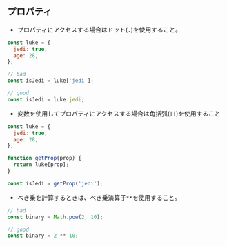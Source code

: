 ## プロパティ

* プロパティにアクセスする場合はドット(`.`)を使用すること。
```js
const luke = {
  jedi: true,
  age: 28,
};

// bad
const isJedi = luke['jedi'];

// good
const isJedi = luke.jedi;
```
* 変数を使用してプロパティにアクセスする場合は角括弧(`[]`)を使用すること
```js
const luke = {
  jedi: true,
  age: 28,
};

function getProp(prop) {
  return luke[prop];
}

const isJedi = getProp('jedi');
```
* べき乗を計算するときは、べき乗演算子`**`を使用すること。
```js
// bad
const binary = Math.pow(2, 10);

// good
const binary = 2 ** 10;
```
